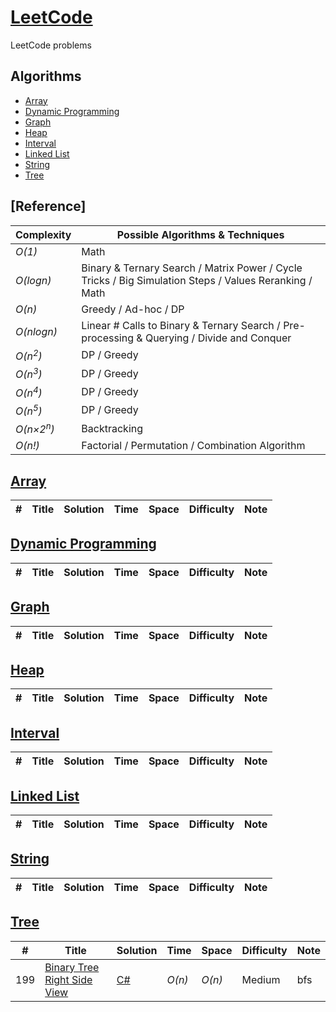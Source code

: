 # [LeetCode](https://leetcode.com/problemset/all/)
LeetCode problems

## Algorithms

* [Array](#)
* [Dynamic Programming](#)
* [Graph](#)
* [Heap](#)
* [Interval](#)
* [Linked List](#)
* [String](#)
* [Tree](#)

## [Reference]
| Complexity | Possible Algorithms & Techniques |
|------------|----------------------------------|
| _O(1)_ | Math |
| _O(logn)_ | Binary & Ternary Search / Matrix Power / Cycle Tricks / Big Simulation Steps / Values Reranking / Math |
| _O(n)_ | Greedy / Ad-hoc / DP |
| _O(nlogn)_ | Linear # Calls to Binary & Ternary Search / Pre-processing & Querying / Divide and Conquer |
| _O(n<sup>2</sup>)_ | DP / Greedy |
| _O(n<sup>3</sup>)_ | DP / Greedy |
| _O(n<sup>4</sup>)_ | DP / Greedy |
| _O(n<sup>5</sup>)_ | DP / Greedy |
| _O(n×2<sup>n</sup>)_ | Backtracking |
| _O(n!)_ | Factorial / Permutation / Combination Algorithm |

## [Array](./Array)
| # | Title | Solution | Time | Space | Difficulty | Note |
|---|-------|----------|------|-------|------------|------|

## [Dynamic Programming](./Dynamic-Programming)
| # | Title | Solution | Time | Space | Difficulty | Note |
|---|-------|----------|------|-------|------------|------|

## [Graph](./Graph)
| # | Title | Solution | Time | Space | Difficulty | Note |
|---|-------|----------|------|-------|------------|------|

## [Heap](./Heap)
| # | Title | Solution | Time | Space | Difficulty | Note |
|---|-------|----------|------|-------|------------|------|

## [Interval](./Interval)
| # | Title | Solution | Time | Space | Difficulty | Note |
|---|-------|----------|------|-------|------------|------|

## [Linked List](./Linked-List)
| # | Title | Solution | Time | Space | Difficulty | Note |
|---|-------|----------|------|-------|------------|------|

## [String](./String)
| # | Title | Solution | Time | Space | Difficulty | Note |
|---|-------|----------|------|-------|------------|------|

## [Tree](./Tree)
| # | Title | Solution | Time | Space | Difficulty | Note |
|---|-------|----------|------|-------|------------|------|
199 | [Binary Tree Right Side View](https://leetcode.com/problems/binary-tree-right-side-view/) | [C#](./Tree/binary-tree-right-side-view.cs) | _O(n)_ | _O(n)_ | Medium | bfs |
